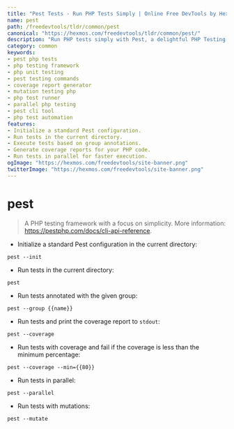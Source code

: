 ```yaml
---
title: "Pest Tests - Run PHP Tests Simply | Online Free DevTools by Hexmos"
name: pest
path: /freedevtools/tldr/common/pest
canonical: "https://hexmos.com/freedevtools/tldr/common/pest/"
description: "Run PHP tests simply with Pest, a delightful PHP Testing Framework. Effortlessly execute tests, manage groups, and generate coverage reports. Free online tool, no registration required."
category: common
keywords:
- pest php tests
- php testing framework
- php unit testing
- pest testing commands
- coverage report generator
- mutation testing php
- php test runner
- parallel php testing
- pest cli tool
- php test automation
features:
- Initialize a standard Pest configuration.
- Run tests in the current directory.
- Execute tests based on group annotations.
- Generate coverage reports for your PHP code.
- Run tests in parallel for faster execution.
ogImage: "https://hexmos.com/freedevtools/site-banner.png"
twitterImage: "https://hexmos.com/freedevtools/site-banner.png"
---
```


# pest

> A PHP testing framework with a focus on simplicity.
> More information: <https://pestphp.com/docs/cli-api-reference>.

- Initialize a standard Pest configuration in the current directory:

`pest --init`

- Run tests in the current directory:

`pest`

- Run tests annotated with the given group:

`pest --group {{name}}`

- Run tests and print the coverage report to `stdout`:

`pest --coverage`

- Run tests with coverage and fail if the coverage is less than the minimum percentage:

`pest --coverage --min={{80}}`

- Run tests in parallel:

`pest --parallel`

- Run tests with mutations:

`pest --mutate`
